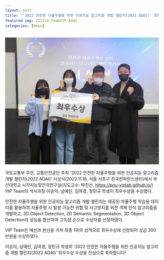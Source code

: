 ```yaml
---
layout: post
title: "'2022 안전한 자율주행을 위한 인공지능 알고리즘 개발 챌린지(2022 ADAI)' 최우수상 수상"
featured-img: 221118_TeamVIP_ADAI
categories: [News]
---
```


![221118_TeamVIP_ADAI](/assets/img/posts/221118_TeamVIP_ADAI.jpg)

국토교통부 주관, 교통안전공단 주최 '2022 안전한 자율주행을 위한 인공지능 알고리즘 개발 챌린지(2022 ADAI)' 시상식(2022.11.18, 서울 서초구 한국컨퍼런스센터)에서 부산대학교 시각지능및인지연구실(지도교수: 박진선, https://pnu-viplab.github.io/) VIP Team의 석사과정 이승익, 남예린, 김여경, 정민규 학생이 최우수상을 수상했다.

안전한 자율주행을 위한 인공지능 알고리즘 개발 챌린지는 제공된 자율주행 학습용 데이터를 활용하여 자율주행 시 발생 가능한 위험 및 사고방지를 위한 객체 인식 알고리즘을 개발하고, 2D Object Detection, 2D Semantic Segmentation, 3D Object Detection의 성능을 합산하여 고득점 순으로 수상자를 선정하였다.

VIP Team은 예선과 본선을 거쳐 최종 1위의 성적으로 최우수상에 선정되어 상금 300만원을 수상하였다.

이승익, 남예린, 김여경, 정민규 학생의 ‘2022 안전한 자율주행을 위한 인공지능 알고리즘 개발 챌린지(2022 ADAI)’ 최우수상 수상을 진심으로 축하합니다!
